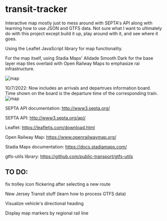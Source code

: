 # transit-tracker
Interactive map mostly just to mess around with SEPTA's API along with learning how to use JSON and GTFS data. 
Not sure what I want to ultimately do with this project except build it up, play around with it, and see where it goes.

Using the Leaflet JavaScript library for map functionality.

For the map itself, using Stadia Maps' Alidade Smooth Dark for the base layer map tiles overlaid with Open Railway Maps
to emphasize rai infrastructure.

![map](https://github.com/sauce-picante/transit-tracker/blob/dev/screenshots/map.png?raw=true)

10/7/2022: Now includes an arrivals and departrues information board. Time shown on the board is the departure time of the corresponding train.
![map](https://github.com/sauce-picante/transit-tracker/blob/dev/screenshots/board.png?raw=true)

SEPTA API documentation: http://www3.septa.org/

SEPTA API: http://www3.septa.org/api/

Leaflet: https://leafletjs.com/download.html

Open Railway Map: https://www.openrailwaymap.org/

Stadia Maps documentation: https://docs.stadiamaps.com/

gtfs-utils library: https://github.com/public-transport/gtfs-utils


## TO DO:


fix trolley icon flickering after selecting a new route

New Jersey Transit stuff (learn how to process GTFS data)
 
Visualize vehicle's directional heading

Display map markers by regional rail line


